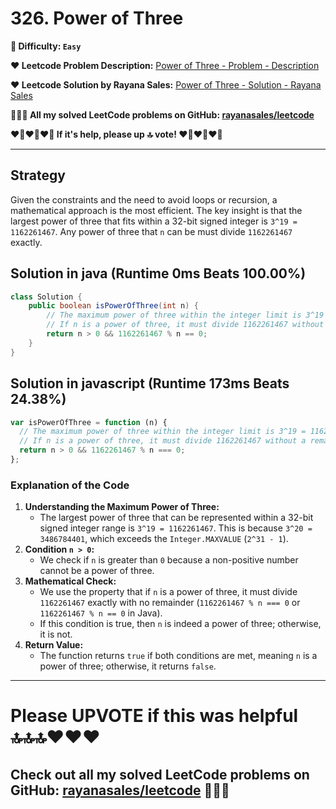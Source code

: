 # 326. Power of Three

**🌱 Difficulty: `Easy`**

**❤️ Leetcode Problem Description:** [Power of Three - Problem - Description](https://leetcode.com/problems/power-of-two/description/)

**❤️ Leetcode Solution by Rayana Sales:** [Power of Three - Solution - Rayana Sales](https://leetcode.com/problems/power-of-three/solutions/5712966/runtime-0ms-beats-100-simple-to-understand-java-javascript-solution/)

**💁🏻‍♀️ All my solved LeetCode problems on GitHub: [rayanasales/leetcode](https://github.com/rayanasales/leetcode)**

**❤️‍🔥❤️‍🔥❤️‍🔥 If it's help, please up 🔝 vote! ❤️‍🔥❤️‍🔥❤️‍🔥**

---

## **Strategy**

Given the constraints and the need to avoid loops or recursion, a mathematical approach is the most efficient. The key insight is that the largest power of three that fits within a 32-bit signed integer is `3^19 = 1162261467`. Any power of three that `n` can be must divide `1162261467` exactly.

## Solution in java (Runtime 0ms Beats **100.00%)**

```java []
class Solution {
    public boolean isPowerOfThree(int n) {
        // The maximum power of three within the integer limit is 3^19 = 1162261467
        // If n is a power of three, it must divide 1162261467 without a remainder
        return n > 0 && 1162261467 % n == 0;
    }
}
```

## Solution in javascript (Runtime **173**ms Beats **24.38%)**

```javascript []
var isPowerOfThree = function (n) {
  // The maximum power of three within the integer limit is 3^19 = 1162261467
  // If n is a power of three, it must divide 1162261467 without a remainder
  return n > 0 && 1162261467 % n === 0;
};
```

### **Explanation of the Code**

1. **Understanding the Maximum Power of Three:**
   - The largest power of three that can be represented within a 32-bit signed integer range is `3^19 = 1162261467`. This is because `3^20 = 3486784401`, which exceeds the `Integer.MAXVALUE` (`2^31 - 1`).
2. **Condition `n > 0`:**
   - We check if `n` is greater than `0` because a non-positive number cannot be a power of three.
3. **Mathematical Check:**
   - We use the property that if `n` is a power of three, it must divide `1162261467` exactly with no remainder (`1162261467 % n === 0` or `1162261467 % n == 0` in Java).
   - If this condition is true, then `n` is indeed a power of three; otherwise, it is not.
4. **Return Value:**
   - The function returns `true` if both conditions are met, meaning `n` is a power of three; otherwise, it returns `false`.

---

# Please UPVOTE if this was helpful 🔝🔝🔝❤️❤️❤️

## **Check out all my solved LeetCode problems on GitHub: [rayanasales/leetcode](https://github.com/rayanasales/leetcode) 🤙😚🤘**
